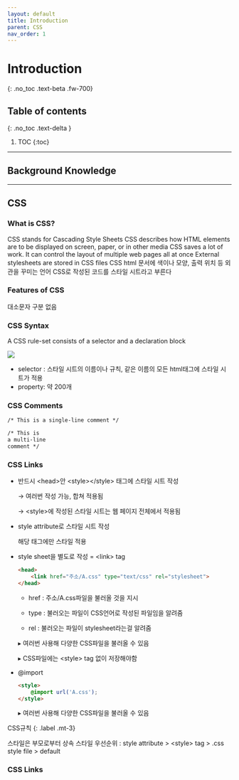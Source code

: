 ```yaml
---
layout: default
title: Introduction
parent: CSS
nav_order: 1
---
```


# Introduction
{: .no_toc .text-beta .fw-700}

## Table of contents
{: .no_toc .text-delta }

1. TOC
{:toc}

---

## Background Knowledge


---

## CSS

### What is CSS?

CSS stands for Cascading Style Sheets
CSS describes how HTML elements are to be displayed on screen, paper, or in other media
CSS saves a lot of work. It can control the layout of multiple web pages all at once
External stylesheets are stored in CSS files
CSS html 문서에 색이나 모양, 출력 위치 등 외관을 꾸미는 언어
CSS로 작성된 코드를 스타일 시트라고 부른다


### Features of CSS

대소문자 구분 없음
 
### CSS Syntax

A CSS rule-set consists of a selector and a declaration block

![](https://gekdev.github.io/assets/images/selector.gif)

* selector : 스타일 시트의 이름이나 규칙, 같은 이름의 모든 html태그에 스타일 시트가 적용
* property: 약 200개
    

### CSS Comments

```html
/* This is a single-line comment */

/* This is
a multi-line
comment */
```

### CSS Links

* 반드시 &#60;head&#62;안 &#60;style&#62;&#60;/style&#62; 태그에 스타일 시트 작성

	&#8594; 여러번 작성 가능, 합쳐 적용됨
    
	&#8594; &#60;style&#62;에 작성된 스타일 시트는 웹 페이지 전체에서 적용됨
    
* style attribute로 스타일 시트 작성

	해당 태그에만 스타일 적용
    
* style sheet을 별도로 작성 = &#60;link&#62; tag

    ```html
    <head>
        <link href="주소/A.css" type="text/css" rel="stylesheet">  
    </head>
	```
    * href : 주소/A.css파일을 불러올 것을 지시
    
    * type : 불러오는 파일이 CSS언어로 작성된 파일임을 알려줌
    
    * rel : 불러오는 파일이 stylesheet라는걸 알려줌
	
    &#9656; 여러번 사용해 다양한 CSS파일을 불러올 수 있음
    
	&#9656; CSS파일에는 &#60;style&#62; tag 없이 저장해야함
	
* @import
    
    ```html
    <style>
		@import url('A.css');
    </style>	
    ```
		
	&#9656; 여러번 사용해 다양한 CSS파일을 불러올 수 있음

CSS규칙
{: .label .mt-3}
<div class="code-example" markdown="1">
스타일은 부모로부터 상속
스타일 우선순위 : style attribute > &#60;style&#62; tag > .css style file > default
<div>

### CSS Links